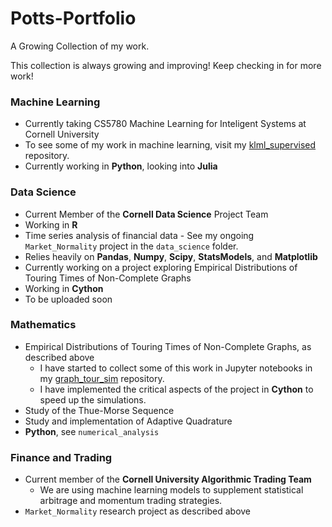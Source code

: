 # Potts-Portfolio
A Growing Collection of my work.

This collection is always growing and improving! Keep checking in for more work!

### Machine Learning
 - Currently taking CS5780 Machine Learning for Inteligent Systems at Cornell University
 - To see some of my work in machine learning, visit my [klml_supervised](https://github.com/kfpotts1/klml_supervised) repository.
 - Currently working in **Python**, looking into **Julia**
 
### Data Science
 - Current Member of the **Cornell Data Science** Project Team
  - Working in **R**
 - Time series analysis of financial data - See my ongoing `Market_Normality` project in the `data_science` folder.
  - Relies heavily on **Pandas**, **Numpy**, **Scipy**, **StatsModels**, and **Matplotlib**
 - Currently working on a project exploring Empirical Distributions of Touring Times of Non-Complete Graphs
  - Working in **Cython**
  - To be uploaded soon
  
### Mathematics
 - Empirical Distributions of Touring Times of Non-Complete Graphs, as described above
   - I have started to collect some of this work in Jupyter notebooks in my [graph_tour_sim](https://github.com/kfpotts1/graph_tour_sim) repository.
   - I have implemented the critical aspects of the project in **Cython** to speed up the simulations.
 - Study of the Thue-Morse Sequence
 - Study and implementation of Adaptive Quadrature
  - **Python**, see `numerical_analysis`
  
### Finance and Trading
 - Current member of the **Cornell University Algorithmic Trading Team**
   - We are using machine learning models to supplement statistical arbitrage and momentum trading strategies.
 - `Market_Normality` research project as described above
